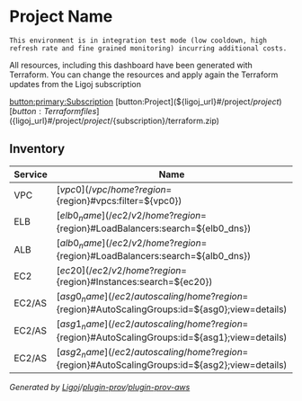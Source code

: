 # Project Name

```
This environment is in integration test mode (low cooldown, high refresh rate and fine grained monitoring) incurring additional costs.
```

All resources, including this dashboard have been generated with Terraform. You can change the resources and apply again the Terraform updates from the Ligoj subscription

[button:primary:Subscription](${ligoj_url}#/project/${project}/${subscription})
[button:Project](${ligoj_url}#/project/${project})
[button:Terraform files](${ligoj_url}#/project/${project}/${subscription}/terraform.zip)

## Inventory

Service| Name | Access
-------|------|--------
VPC    | [${vpc0}](/vpc/home?region=${region}#vpcs:filter=${vpc0}) |
ELB    | [${elb0_name}](/ec2/v2/home?region=${region}#LoadBalancers:search=${elb0_dns}) | [http](http://${elb0_dns})
ALB    | [${alb0_name}](/ec2/v2/home?region=${region}#LoadBalancers:search=${alb0_dns}) | [http](http://${alb0_dns})
EC2    | [${ec20}](/ec2/v2/home?region=${region}#Instances:search=${ec20})|[http](http://${ec20_ip})
EC2/AS | [${asg0_name}](/ec2/autoscaling/home?region=${region}#AutoScalingGroups:id=${asg0};view=details) |
EC2/AS | [${asg1_name}](/ec2/autoscaling/home?region=${region}#AutoScalingGroups:id=${asg1};view=details) |
EC2/AS | [${asg2_name}](/ec2/autoscaling/home?region=${region}#AutoScalingGroups:id=${asg2};view=details) |
*Generated by [Ligoj](https://ligoj.github.io/ligoj)/[plugin-prov](https://github.com/ligoj/plugin-prov)/[plugin-prov-aws](https://github.com/ligoj/plugin-prov-aws)*
